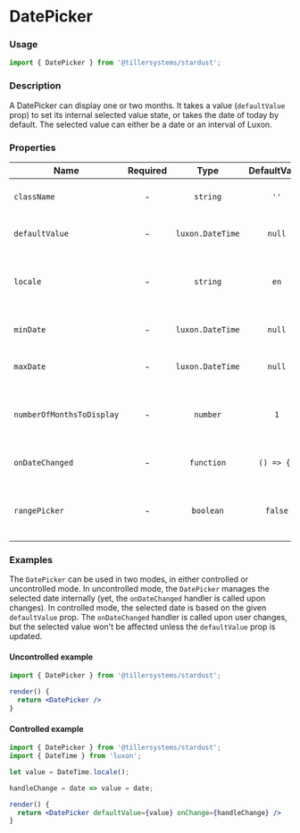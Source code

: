 # DatePicker

### Usage

```jsx
import { DatePicker } from '@tillersystems/stardust';
```

<!-- STORY -->

<!-- PROPS -->

### Description

A DatePicker can display one or two months. It takes a value (`defaultValue` prop) to set its internal
selected value state, or takes the date of today by default.
The selected value can either be a date or an interval of Luxon.

### Properties

| Name                      | Required |       Type       | DefaultValue |                    Description                     |
| ------------------------- | :------: | :--------------: | :----------: | :------------------------------------------------: |
| `className`               |    -     |     `string`     |     `''`     |            Styled component class name             |
| `defaultValue`            |    -     | `luxon.DateTime` |    `null`    |           Controlled selected date value           |
| `locale`                  |    -     |     `string`     |     `en`     |      Locale used to display the weekday names      |
| `minDate`                 |    -     | `luxon.DateTime` |    `null`    |                Minimum allowed date                |
| `maxDate`                 |    -     | `luxon.DateTime` |    `null`    |                Maximum allowed date                |
| `numberOfMonthsToDisplay` |    -     |     `number`     |     `1`      |      The number of months to display (1 or 2)      |
| `onDateChanged`           |    -     |    `function`    |  `() => {}`  |               Handler of date change               |
| `rangePicker`             |    -     |    `boolean`     |   `false`    | Whether it is a date picker or a date range picker |

### Examples

The `DatePicker` can be used in two modes, in either controlled or uncontrolled mode.
In uncontrolled mode, the `DatePicker` manages the selected date internally (yet, the `onDateChanged`
handler is called upon changes). In controlled mode, the selected date is based on the given `defaultValue`
prop. The `onDateChanged` handler is called upon user changes, but the selected value won't be affected
unless the `defaultValue` prop is updated.

#### Uncontrolled example

```jsx
import { DatePicker } from '@tillersystems/stardust';

render() {
  return <DatePicker />
}
```

#### Controlled example

```jsx
import { DatePicker } from '@tillersystems/stardust';
import { DateTime } from 'luxon';

let value = DateTime.locale();

handleChange = date => value = date;

render() {
  return <DatePicker defaultValue={value} onChange={handleChange} />
}
```
